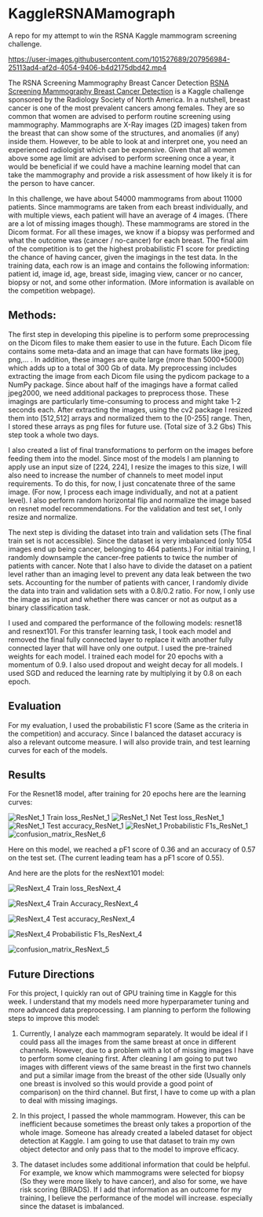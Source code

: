 # KaggleRSNAMamograph
A repo for my attempt to win the RSNA Kaggle mammogram screening challenge.

https://user-images.githubusercontent.com/101527689/207956984-25113ad4-af2d-4054-9406-b4d2175dbd42.mp4
 
The RSNA Screening Mammography Breast Cancer Detection <a href = "https://www.kaggle.com/competitions/rsna-breast-cancer-detection/">RSNA Screening Mammography Breast Cancer Detection</a> is a Kaggle challenge sponsored by the Radiology Society of North America. In a nutshell, breast cancer is one of the most prevalent cancers among females. They are so common that women are advised to perform routine screening using mammography. Mammographs are X-Ray images (2D images) taken from the breast that can show some of the structures, and anomalies (if any) inside them. However, to be able to look at and interpret one, you need an experienced radiologist which can be expensive. Given that all women above some age limit are advised to perform screening once a year, it would be beneficial if we could have a machine learning model that can take the mammography and provide a risk assessment of how likely it is for the person to have cancer.

In this challenge, we have about 54000 mammograms from about 11000 patients. Since mammograms are taken from each breast individually, and with multiple views, each patient will have an average of 4 images. (There are a lot of missing images though). These mammograms are stored in the Dicom format. For all these images, we know if a biopsy was performed and what the outcome was (cancer / no-cancer) for each breast. The final aim of the competition is to get the highest probabilistic F1 score for predicting the chance of having cancer, given the imagings in the test data. In the training data, each row is an image and contains the following information: patient id, image id, age, breast side, imaging view, cancer or no cancer, biopsy or not, and some other information. (More information is available on the competition webpage).

<h2> Methods: </h2>

The first step in developing this pipeline is to perform some preprocessing on the Dicom files to make them easier to use in the future. Each Dicom file contains some meta-data and an image that can have formats like jpeg, png,... . In addition, these images are quite large (more than 5000*5000) which adds up to a total of 300 Gb of data. My preprocessing includes extracting the image from each Dicom file using the pydicom package to a NumPy package. Since about half of the imagings have a format called jpeg2000, we need additional packages to preprocess those. These imagings are particularly time-consuming to process and might take 1-2 seconds each. After extracting the images, using the cv2 package I resized them into [512,512] arrays and normalized them to the [0-255] range. Then, I stored these arrays as png files for future use. (Total size of 3.2 Gbs) This step took a whole two days.

I also created a list of final transformations to perform on the images before feeding them into the model. Since most of the models I am planning to apply use an input size of [224, 224], I resize the images to this size, I will also need to increase the number of channels to meet model input requirements. To do this, for now, I just concatenate three of the same image. (For now, I process each image individually, and not at a patient level). I also perform random horizontal flip and normalize the image based on resnet model recommendations. For the validation and test set, I only resize and normalize.

The next step is dividing the dataset into train and validation sets (The final train set is not accessible). Since the dataset is very imbalanced (only 1054 images end up being cancer, belonging to 464 patients.) For initial training, I randomly downsample the cancer-free patients to twice the number of patients with cancer. Note that I also have to divide the dataset on a patient level rather than an imaging level to prevent any data leak between the two sets. Accounting for the number of patients with cancer, I randomly divide the data into train and validation sets with a 0.8/0.2 ratio. For now, I only use the image as input and whether there was cancer or not as output as a binary classification task.

I used and compared the performance of the following models: resnet18 and resnext101. For this transfer learning task, I took each model and removed the final fully connected layer to replace it with another fully connected layer that will have only one output. I used the pre-trained weights for each model. I trained each model for 20 epochs with a momentum of 0.9. I also used dropout and weight decay for all models. I used SGD and reduced the learning rate by multiplying it by 0.8 on each epoch.

<h2> Evaluation </h2>

For my evaluation, I used the probabilistic F1 score (Same as the criteria in the competition) and accuracy. Since I balanced the dataset accuracy is also a relevant outcome measure. I will also provide train, and test learning curves for each of the models.


<h2> Results</h2>

For the Resnet18 model, after training for 20 epochs here are the learning curves:

![ResNet_1  Train loss_ResNet_1](https://user-images.githubusercontent.com/101527689/207950457-52f9cf3b-3f2e-4ba5-ad52-c28c6bbae093.png)
![ResNet_1 Net  Test loss_ResNet_1](https://user-images.githubusercontent.com/101527689/207950479-be86f83f-8813-47aa-a027-a34d306456a6.png)
![ResNet_1 Test accuracy_ResNet_1](https://user-images.githubusercontent.com/101527689/207950500-e806b15a-e7c8-407b-92d9-f3f64e959d00.png)
![ResNet_1 Probabilistic F1s_ResNet_1](https://user-images.githubusercontent.com/101527689/207950561-65f9e2f7-0129-472c-98ca-4a9c1f761b56.png)
![confusion_matrix_ResNet_6](https://user-images.githubusercontent.com/101527689/207948878-65f98fc9-0921-445d-9274-6ece202d4641.png)

Here on this model, we reached a pF1 score of 0.36 and an accuracy of 0.57 on the test set. (The current leading team has a pF1 score of 0.55).

And here are the plots for the resNext101 model:

![ResNext_4  Train loss_ResNext_4](https://user-images.githubusercontent.com/101527689/207948236-5fff66ba-3d3b-4de6-8c50-fcd12ca9da20.png)

![ResNext_4  Train Accuracy_ResNext_4](https://user-images.githubusercontent.com/101527689/207948204-abf28e90-20df-4470-bf2a-b7ba81d148da.png)

![ResNext_4 Test accuracy_ResNext_4](https://user-images.githubusercontent.com/101527689/207948287-8ce7d359-4a70-4175-8dfb-395a5cd4d984.png)

![ResNext_4 Probabilistic F1s_ResNext_4](https://user-images.githubusercontent.com/101527689/207948315-52833c7e-8a36-458c-b8bf-eb2f99ebbbb9.png)

![confusion_matrix_ResNext_5](https://user-images.githubusercontent.com/101527689/207950620-d01bef17-6d27-4ebc-90e8-204eaf713ca6.png)



<h2> Future Directions </h2>

For this project, I quickly ran out of GPU training time in Kaggle for this week. I understand that my models need more hyperparameter tuning and more advanced data preprocessing. I am planning to perform the following steps to improve this model:

1. Currently, I analyze each mammogram separately. It would be ideal if I could pass all the images from the same breast at once in different channels. However, due to a problem with a lot of missing images I have to perform some cleaning first. After cleaning I am going to put two images with different views of the same breast in the first two channels and put a similar image from the breast of the other side (Usually only one breast is involved so this would provide a good point of comparison) on the third channel. But first, I have to come up with a plan to deal with missing imagings.

2. In this project, I passed the whole mammogram. However, this can be inefficient because sometimes the breast only takes a proportion of the whole image. Someone has already created a labeled dataset for object detection at Kaggle. I am going to use that dataset to train my own object detector and only pass that to the model to improve efficacy.

3. The dataset includes some additional information that could be helpful. For example, we know which mammograms were selected for biopsy (So they were more likely to have cancer), and also for some, we have risk scoring (BIRADS). If I add that information as an outcome for my training, I believe the performance of the model will increase. especially since the dataset is imbalanced.


